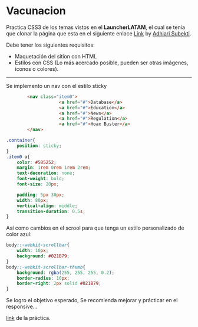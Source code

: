 # Vacunacion

Practica CSS3 de los temas vistos en el **LauncherLATAM**, el cual se tenia que clonar la página que esta en el siguiente enlace [Link](https://github.com/Launch-X-Latam/MisionFrontEnd/blob/main/03%20-%20CSS/practica/landingVacunaci%C3%B3n.png) by [Adhiari Subekti](https://dribbble.com/Adhiari_is).

Debe tener los siguientes requisitos:

* Maquetación del sition con HTML
* Estilos con CSS (Lo más acercado posible, pueden ser otras imágenes, íconos o colores).

---

Se implemento un nav con el estilo sticky

```HTML
        <nav class="item0">
                    <a href="#">Database</a>
                    <a href="#">Education</a>
                    <a href="#">News</a>
                    <a href="#">Regulation</a>
                    <a href="#">Hoax Buster</a>
        </nav>
```

```CSS
.container{
    position: sticky;
}
.item0 a{
    color: #585252;
    margin: 1rem 0rem 1rem 2rem;
    text-decoration: none;
    font-weight: bold;
    font-size: 20px;

    padding: 5px 30px;
    width: 80px;
    vertical-align: middle;
    transition-duration: 0.5s;
}
```

Así como cambios en el scrool para que tenga un estilo personalizado de color azul:

```CSS
body::-webkit-scrollbar{
    width: 10px;
    background: #021B79;
}
body::-webkit-scrollbar-thumb{
    background: rgba(255, 255, 255, 0.2);
    border-radius: 10px;
    border-right: 2px solid #021B79;
}
```

Se logro el objetivo esperado, Se recomienda mejorar y prácticar en el responsive...

[link](https://hydr0bius.github.io/Vacunacion/) de la práctica.
